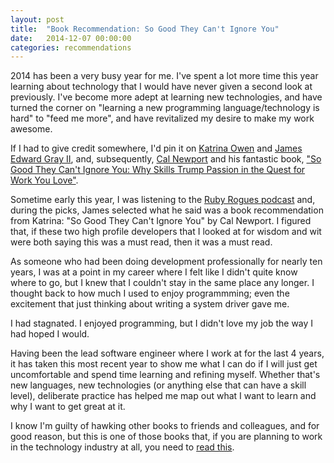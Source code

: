 ```yaml
---
layout: post
title:  "Book Recommendation: So Good They Can't Ignore You"
date:   2014-12-07 00:00:00
categories: recommendations
---
```

2014 has been a very busy year for me. I've spent a lot more time this
year learning about technology that I would have never given a second
look at previously. I've become more adept at learning new 
technologies, and have turned the corner on "learning a new programming
language/technology is hard" to "feed me more", and have revitalized my
desire to make my work awesome.

If I had to give credit somewhere, I'd pin it on [Katrina Owen][katrina]
and [James Edward Gray II][jeg2], and, subsequently, [Cal Newport][cal]
and his fantastic book, ["So Good They Can't Ignore You: Why Skills Trump Passion in the Quest for Work You Love"][so-good].

Sometime early this year, I was listening to the
[Ruby Rogues podcast][rogues] and, during the picks, James selected what
he said was a book recommendation from Katrina: "So Good They Can't
Ignore You" by Cal Newport. I figured that, if these two high profile
developers that I looked at for wisdom and wit were both saying this was
a must read, then it was a must read.

As someone who had been doing development professionally for nearly
ten years, I was at a point in my career where I felt like I didn't
quite know where to go, but I knew that I couldn't stay in the same 
place any longer. I thought back to how much I used to enjoy programmming; even the excitement that just thinking about writing a system driver gave me.

I had stagnated. I enjoyed programming, but I didn't love my job the way I had hoped I would. 

Having been the lead software engineer where I work at for the last 4
years, it has taken this most recent year to show me what I can do if I
will just get uncomfortable and spend time learning and refining
myself. Whether that's new languages, new technologies (or anything else
that can have a skill level), deliberate practice has helped me map out
what I want to learn and why I want to get great at it.

I know I'm guilty of hawking other books to friends and colleagues, and
for good reason, but this is one of those books that, if you are
planning to work in the technology industry at all, you need to [read this][so-good].

[katrina]: https://twitter.com/kytrinyx
[jeg2]: https://twitter.com/jeg2
[cal]: http://calnewport.com/
[so-good]: http://www.amazon.com/Good-They-Cant-Ignore-You/dp/1455509124
[rogues]: http://rubyrogues.com